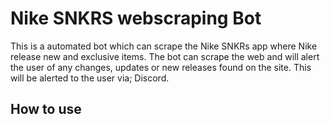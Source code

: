 # Nike SNKRS webscraping Bot
This is a automated bot which can scrape the Nike SNKRs app where Nike release new and exclusive items. The bot can scrape the web and will alert the user of any changes, updates or new releases  found on the site. This will be alerted to the user via; Discord.

## How to use
